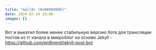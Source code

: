 ```yaml
---
title: "mall0c [0x0000000D]"
date: 2024-02-24 19:06
images: []
---
```


Вот и выкатил более менее стабильную версию бота для трансляции постов из тг канала в микроблог на основе Jekyll - <a href="https://github.com/en9inerd/jekyll-post-bot">https://github.com/en9inerd/jekyll-post-bot</a>  

